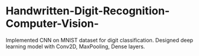# Handwritten-Digit-Recognition-Computer-Vision-
Implemented CNN on MNIST dataset for digit classification.  Designed deep learning model with Conv2D, MaxPooling, Dense layers.
